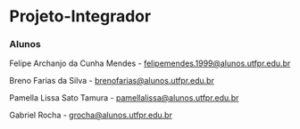 # Projeto-Integrador

### Alunos
Felipe Archanjo da Cunha Mendes - felipemendes.1999@alunos.utfpr.edu.br

Breno Farias da Silva - brenofarias@alunos.utfpr.edu.br

Pamella Lissa Sato Tamura - pamellalissa@alunos.utfpr.edu.br

Gabriel Rocha - grocha@alunos.utfpr.edu.br
